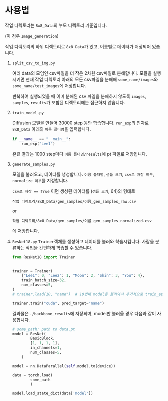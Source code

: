 # 사용법

작업 디렉토리는 `8x8_Data`의 부모 디렉토리 기준입니다.

(이 경우 `Image_generation`) 

작업 디렉토리의 하위 디렉토리로 `8x8_Data`가 있고, 이름별로 데이터가 저장되어 있습니다.

1. `split_csv_to_img.py` 
    
    여러 data의 모임인 csv파일을 더 작은 2차원 csv파일로 분해합니다. 모듈을 실행시키면 현재 작업 디렉토리 아래의 모든 csv파일을 분해해 `some_name/images`와 `some_name/test_images`에 저장합니다.

    반복하여 실행되었을 때 이미 분해된 csv 파일을 분해하지 않도록 `images`, `samples`, `results`가 포함된 디렉토리에는 접근하지 않습니다.


2. `train_model.py`

    Diffusion 모델을 만들어 30000 step 동안 학습합니다. `run_exp`의 인자로 `8x8_Data` 아래의 `이름 폴더명`을 입력합니다.
    
    ```python
    if __name__ == "__main__":
        run_exp("Lee1")
    ```

    훈련 결과는 1000 step마다 `이름 폴더명/results`에 pt 파일로 저장됩니다.


3. `generate_samples.py`
   
    모델을 불러오고, 데이터를 생성합니다. `이름 폴더명`, `샘플 크기`, `csv로 저장 여부`, `normalize 여부`를 지정합니다.

    `csv로 저장 == True` 이면 생성된 데이터를 (`샘플 크기`, 64)의 형태로  

     `작업 디렉토리/8x8_Data/gen_samples/이름_gen_samples_raw.csv`
     
     or

      `작업 디렉토리/8x8_Data/gen_samples/이름_gen_samples_normalized.csv`
     
     에 저장합니다.

4. `ResNet18.py`
    `Trainer`객체를 생성하고 데이터를 불러와 학습시킵니다. 사람을 분류하는 작업을 간편하게 학습할 수 있습니다.
    
    ```python
    from ResNet18 import Trainer


    trainer = Trainer(
        {"Lee1": 0, "Lee2": 1, "Moon": 2, "Shin": 3, "You": 4},
        train_batch_size=32,
        num_classes=5,
    )
    # trainer.load(10, "name")  # 10번째 model을 불러와서 추가적으로 train_epoch만큼 훈련시킴

    trainer.train("cuda", pred_target="name")
    ```

    결과물은 `./backbone_results`에 저장되며, model만 불러올 경우 다음과 같이 사용합니다.

    ```python
    # some_path: path to data.pt 
    model = ResNet(
            BasicBlock,
            [1, 1, 1, 1],
            in_channels=1,
            num_classes=5,
        )
    
    model = nn.DataParallel(self.model.to(device))

    data = torch.load(
            some_path
            )

    model.load_state_dict(data['model'])
    ```



